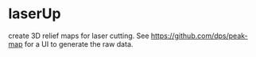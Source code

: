 # laserUp
create 3D relief maps for laser cutting.
See https://github.com/dps/peak-map for a UI to generate the raw data.

